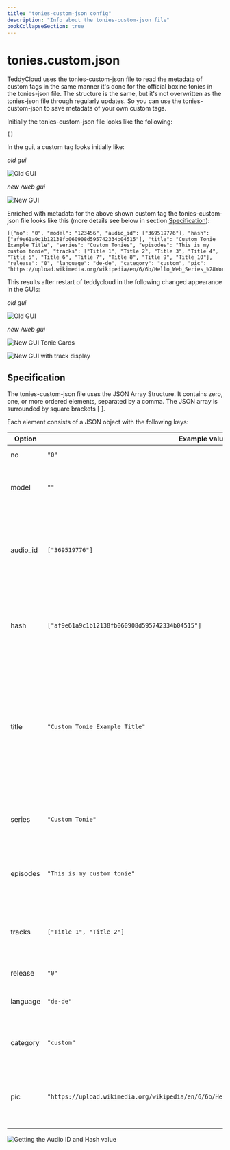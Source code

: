 ```yaml
---
title: "tonies-custom-json config"
description: "Info about the tonies-custom-json file"
bookCollapseSection: true
---
```

# tonies.custom.json
TeddyCloud uses the tonies-custom-json file to read the metadata of custom tags in the same manner it's done for the official boxine tonies in the tonies-json file. The structure is the same, but it's not overwritten as the tonies-json file through regularly updates. So you can use the tonies-custom-json to save metadata of your own custom tags.

Initially the tonies-custom-json file looks like the following:

```
[]
```

In the gui, a custom tag looks initially like:

_old gui_

![Old GUI](/img/tonies-custom-json_empty_oldgui.png)


_new /web gui_

![New GUI](/img/tonies-custom-json_empty_newgui.png)

Enriched with metadata for the above shown custom tag the tonies-custom-json file looks like this (more details see below in section [Specification](#specification)):

```
[{"no": "0", "model": "123456", "audio_id": ["369519776"], "hash": ["af9e61a9c1b12138fb060908d595742334b04515"], "title": "Custom Tonie Example Title", "series": "Custom Tonies", "episodes": "This is my custom tonie", "tracks": ["Title 1", "Title 2", "Title 3", "Title 4", "Title 5", "Title 6", "Title 7", "Title 8", "Title 9", "Title 10"], "release": "0", "language": "de-de", "category": "custom", "pic": "https://upload.wikimedia.org/wikipedia/en/6/6b/Hello_Web_Series_%28Wordmark%29_Logo.png"}]
```

This results after restart of teddycloud in the following changed appearance in the GUIs:

_old gui_

![Old GUI](/img/tonies-custom-json_filled_oldgui.png)


_new /web gui_

![New GUI Tonie Cards](/img/tonies-custom-json_filled1_newgui.png)


![New GUI with track display](/img/tonies-custom-json_filled2_newgui.png)


## Specification

The tonies-custom-json file uses the JSON Array Structure.  It contains zero, one, or more ordered elements, separated by a comma. The JSON array is surrounded by square brackets [ ].

Each element consists of a JSON object with the following keys:


| Option         | Example value                                                                               | Description |
|----------------|---------------------------------------------------------------------------------------------|-------------|
| no             | `"0"`                                                                                       | Number of custom tag |
| model          | `""`                                                                                        | A model number of the custom tag, can be left empty |
| audio_id       | `["369519776"]`                                                                             | Enter the custom audio ID of the custom tag. Can be found in the old GUI as shown below |
| hash           | `["af9e61a9c1b12138fb060908d595742334b04515"]`                                              | Enter the hash of the custom tag. Can be found in the old GUI as shown below |
| title          | `"Custom Tonie Example Title"`                                                              | Enter the title of the custom tag, it's currently not displayed, use the series and episode tag to give your custom tag a title which is shown in the GUI |
| series         | `"Custom Tonie"`                                                                            | Enter the Series of the custom tag, will be shown in the GUI |
| episodes       | `"This is my custom tonie"`                                                                 | Enter the Episode of the custom tag, will be shown in the GUI |
| tracks         | `["Title 1", "Title 2"]`                                                               | Enter the tracks of the custom tag, will be shown in the new GUI only |
| release        | `"0"`                                                                                       | currently unused |
| language       | `"de-de"`                                                                                   | language code, currently unused |
| category       | `"custom"`                                                                                  | category of the custom tag, currently unused |
| pic            | `"https://upload.wikimedia.org/wikipedia/en/6/6b/Hello_Web_Series_%28Wordmark%29_Logo.png"` | url of the picture which shall be shown as custom tag image in the GUI |


![Getting the Audio ID and Hash value](/img/tonies-custom-json_sources_audioId_Hash_oldgui.png)